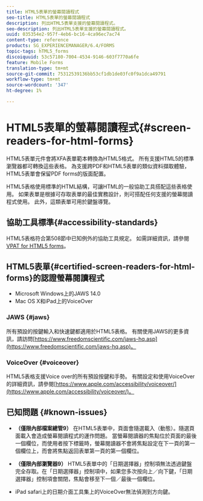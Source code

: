 ```yaml
---
title: HTML5表單的螢幕閱讀程式
seo-title: HTML5表單的螢幕閱讀程式
description: 列出HTML5表單支援的螢幕閱讀程式。
seo-description: 列出HTML5表單支援的螢幕閱讀程式。
uuid: 035354e2-957f-4eb6-bc16-4ca96ec7ac74
content-type: reference
products: SG_EXPERIENCEMANAGER/6.4/FORMS
topic-tags: hTML5_forms
discoiquuid: 53c57180-7004-4534-9146-603f7770a6fe
feature: Mobile Forms
translation-type: tm+mt
source-git-commit: 75312539136bb53cf1db1de03fc0f9a1dca49791
workflow-type: tm+mt
source-wordcount: '347'
ht-degree: 1%

---
```



# HTML5表單的螢幕閱讀程式{#screen-readers-for-html-forms}

HTML5表單元件會將XFA表單範本轉換為HTML5格式。 所有支援HTML5的標準瀏覽器都可轉換這些表格。 為支援跨PDF和HTML5表單的類似資料擷取體驗，HTML5表單會保留PDF forms的版面配置。

HTML5表格使用標準的HTML結構，可讓HTML的一般協助工具搭配這些表格使用。 如果表單是根據可存取表單的最佳實務設計，則可搭配任何支援的螢幕閱讀程式使用。 此外，這類表單可用於鍵盤導覽。

## 協助工具標準{#accessibility-standards}

HTML5表格符合第508節中已知例外的協助工具規定。 如需詳細資訊，請參閱[VPAT for HTML5 forms](https://www.adobe.com/mena_en/accessibility/compliance/livecycle-mobile-forms-es4-section-508-vpat.html)。

## HTML5表單{#certified-screen-readers-for-html-forms}的認證螢幕閱讀程式

* Microsoft Windows上的JAWS 14.0
* Mac OS X和iPad上的VoiceOver

### JAWS {#jaws}

所有預設的按鍵輸入和快速鍵都適用於HTML5表格。 有關使用JAWS的更多資訊，請訪問[https://www.freedomscientific.com/jaws-hq.asp](https://www.freedomscientific.com/jaws-hq.asp)。

### VoiceOver {#voiceover}

HTML5表格支援Voice over的所有預設按鍵和手勢。 有關設定和使用VoiceOver的詳細資訊，請參閱[https://www.apple.com/accessibility/voiceover/](https://www.apple.com/accessibility/voiceover/)。

## 已知問題 {#known-issues}

* **（僅限內部檔案總管9）** 在HTML5表單中，頁面會隨選載入（動態）。隨選頁面載入會造成螢幕閱讀程式的運作問題。 當螢幕閱讀器的焦點位於頁面的最後一個欄位，而使用者按下標籤時，螢幕閱讀器不會將焦點設定在下一頁的第一個欄位上，而會將焦點返回表單第一頁的第一個欄位。
* **（僅限內部瀏覽器9）** HTML5表單中的「日期選擇器」控制項無法透過鍵盤完全存取。在「日期選擇器」控制項中，如果您多次按向上／向下鍵，「日期選擇器」控制項會關閉，焦點會移至下一個／最後一個欄位。

* iPad safari上的日期介面工具集上的VoiceOver無法偵測到方向鍵。
